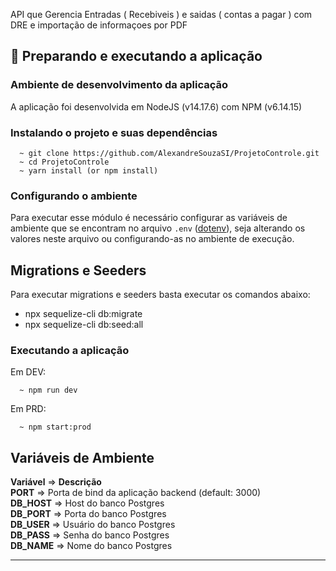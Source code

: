 API que Gerencia Entradas ( Recebiveis ) e saidas ( contas a pagar ) com DRE e importação de informaçoes por PDF

## 🚀 Preparando e executando a aplicação

### Ambiente de desenvolvimento da aplicação

A aplicação foi desenvolvida em NodeJS (v14.17.6) com NPM (v6.14.15)

### Instalando o projeto e suas dependências

```
  ~ git clone https://github.com/AlexandreSouzaSI/ProjetoControle.git
  ~ cd ProjetoControle
  ~ yarn install (or npm install)
```

### Configurando o ambiente

Para executar esse módulo é necessário configurar as variáveis de ambiente que se encontram no arquivo `.env` ([dotenv](https://www.npmjs.com/package/dotenv)), seja alterando os valores neste arquivo ou configurando-as no ambiente de execução.

## Migrations e Seeders

Para executar migrations e seeders basta executar os comandos abaixo:
- npx sequelize-cli db:migrate
- npx sequelize-cli db:seed:all

### Executando a aplicação

Em DEV:

```
  ~ npm run dev
```

Em PRD:

```
  ~ npm start:prod
```

## Variáveis de Ambiente

**Variável** => **Descrição** <br>
**PORT** => Porta de bind da aplicação backend (default: 3000) <br>
**DB_HOST** => Host do banco Postgres <br>
**DB_PORT** => Porta do banco Postgres <br>
**DB_USER** => Usuário do banco Postgres <br>
**DB_PASS** => Senha do banco Postgres <br>
**DB_NAME** => Nome do banco Postgres <br>

---
